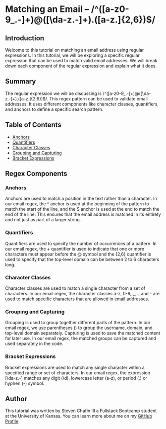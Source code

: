 # Matching an Email – /^([a-z0-9_.-]+)@([\da-z.-]+).([a-z.]{2,6})$/

## Introduction

Welcome to this tutorial on matching an email address using regular expressions. In this tutorial, we will be exploring a specific regular expression that can be used to match valid email addresses. We will break down each component of the regular expression and explain what it does.

## Summary

The regular expression we will be discussing is /^([a-z0-9_\.-]+)@([\da-z\.-]+)\.([a-z\.]{2,6})$/. This regex pattern can be used to validate email addresses. It uses different components like character classes, quantifiers, and anchors to define a specific search pattern.

## Table of Contents

- [Anchors](#anchors)
- [Quantifiers](#quantifiers)
- [Character Classes](#character-classes)
- [Grouping and Capturing](#grouping-and-capturing)
- [Bracket Expressions](#bracket-expressions)


## Regex Components

### Anchors
Anchors are used to match a position in the text rather than a character. In our email regex, the ^ anchor is used at the beginning of the pattern to match the start of the line, and the $ anchor is used at the end to match the end of the line. This ensures that the email address is matched in its entirety and not just as part of a larger string.

### Quantifiers
Quantifiers are used to specify the number of occurrences of a pattern. In our email regex, the + quantifier is used to indicate that one or more characters must appear before the @ symbol and the {2,6} quantifier is used to specify that the top-level domain can be between 2 to 6 characters long.

### Character Classes
Character classes are used to match a single character from a set of characters. In our email regex, the character classes a-z, 0-9, _, ., and - are used to match specific characters that are allowed in email addresses.

### Grouping and Capturing
Grouping is used to group together different parts of the pattern. In our email regex, we use parentheses () to group the username, domain, and top-level domain separately. Capturing is used to save the matched content for later use. In our email regex, the matched groups can be captured and used separately in the code.

### Bracket Expressions
Bracket expressions are used to match any single character within a specified range or set of characters. In our email regex, the expression [\da-z\.-] matches any digit (\d), lowercase letter (a-z), or period (.) or hyphen (-) symbol.

## Author

This tutorial was written by Steven Chafin III a Fullstack Bootcamp student at the University of Kansas. You can learn more about me on my [GitHub Profile](https://github.com/SChafinIII)

